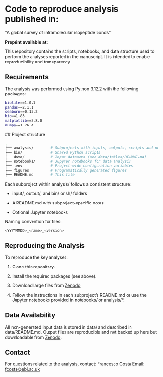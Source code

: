 # Code to reproduce analysis published in:
"A global survey of intramolecular isopeptide bonds"

**Preprint available at:** 
[]()

This repository contains the scripts, notebooks, and data structure used to perform the analyses reported in the manuscript. It is intended to enable reproducibility and transparency.

## Requirements
The analysis was performed using Python 3.12.2 with the following packages:
```bash
biotite==1.0.1  
pandas==2.1.1  
seaborn==0.13.2  
bio==1.83  
matplotlib==3.8.0  
numpy==1.26.4
```

## Project structure

```bash
.
├── analysis/        # Subprojects with inputs, outputs, scripts and notebooks
├── bin/             # Shared Python scripts
├── data/            # Input datasets (see data/tables/README.md)
├── notebooks/       # Jupyter notebooks for data analysis
├── .env             # Project-wide configuration variables
├── figures          # Programatically generated figures
├── README.md        # This file

```

Each subproject within analysis/ follows a consistent structure:

- input/, output/, and bin/ or sh/ folders

- A README.md with subproject-specific notes

- Optional Jupyter notebooks

Naming convention for files:

```bash
<YYYYMMDD>_<name>_<version>
```

## Reproducing the Analysis

To reproduce the key analyses:

1. Clone this repository.

2. Install the required packages (see above).

3. Download large files from [Zenodo](https://doi.org/10.5281/zenodo.15024939)

4. Follow the instructions in each subproject’s README.md or use the Jupyter notebooks provided in notebooks/ or analysis/*.

## Data Availability

All non-generated input data is stored in data/ and described in data/README.md.
Output files are reproducible and not backed up here but downloadable from [Zenodo](https://doi.org/10.5281/zenodo.15024939).


## Contact

For questions related to the analysis, contact:
Francesco Costa
Email: fcosta@ebi.ac.uk
